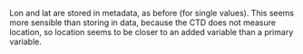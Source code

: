 Lon and lat are stored in metadata, as before (for single values). This seems
more sensible than storing in data, because the CTD does not measure location,
so location seems to be closer to an added variable than a primary variable.
